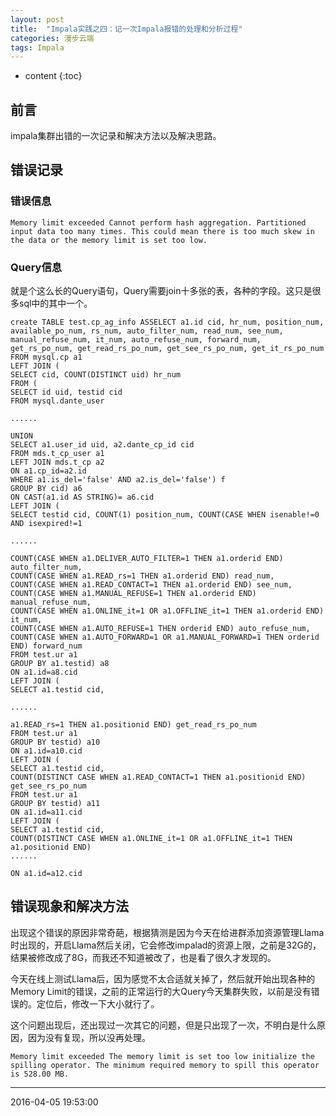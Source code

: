 ```yaml
---
layout: post
title:  "Impala实践之四：记一次Impala报错的处理和分析过程"
categories: 漫步云端
tags: Impala
---
```


* content
{:toc}

## 前言

impala集群出错的一次记录和解决方法以及解决思路。




## 错误记录

### 错误信息

```
Memory limit exceeded Cannot perform hash aggregation. Partitioned input data too many times. This could mean there is too much skew in the data or the memory limit is set too low.
```

### Query信息

就是个这么长的Query语句，Query需要join十多张的表，各种的字段。这只是很多sql中的其中一个。

```
create TABLE test.cp_ag_info ASSELECT a1.id cid, hr_num, position_num, available_po_num, rs_num, auto_filter_num, read_num, see_num, manual_refuse_num, it_num, auto_refuse_num, forward_num, get_rs_po_num, get_read_rs_po_num, get_see_rs_po_num, get_it_rs_po_num
FROM mysql.cp a1
LEFT JOIN (
SELECT cid, COUNT(DISTINCT uid) hr_num
FROM (
SELECT id uid, testid cid
FROM mysql.dante_user

......

UNION
SELECT a1.user_id uid, a2.dante_cp_id cid
FROM mds.t_cp_user a1
LEFT JOIN mds.t_cp a2
ON a1.cp_id=a2.id
WHERE a1.is_del='false' AND a2.is_del='false') f
GROUP BY cid) a6
ON CAST(a1.id AS STRING)= a6.cid
LEFT JOIN (
SELECT testid cid, COUNT(1) position_num, COUNT(CASE WHEN isenable!=0 AND isexpired!=1

......

COUNT(CASE WHEN a1.DELIVER_AUTO_FILTER=1 THEN a1.orderid END) auto_filter_num,
COUNT(CASE WHEN a1.READ_rs=1 THEN a1.orderid END) read_num,
COUNT(CASE WHEN a1.READ_CONTACT=1 THEN a1.orderid END) see_num,
COUNT(CASE WHEN a1.MANUAL_REFUSE=1 THEN a1.orderid END) manual_refuse_num,
COUNT(CASE WHEN a1.ONLINE_it=1 OR a1.OFFLINE_it=1 THEN a1.orderid END) it_num,
COUNT(CASE WHEN a1.AUTO_REFUSE=1 THEN orderid END) auto_refuse_num,
COUNT(CASE WHEN a1.AUTO_FORWARD=1 OR a1.MANUAL_FORWARD=1 THEN orderid END) forward_num
FROM test.ur a1
GROUP BY a1.testid) a8
ON a1.id=a8.cid
LEFT JOIN (
SELECT a1.testid cid,

......

a1.READ_rs=1 THEN a1.positionid END) get_read_rs_po_num
FROM test.ur a1
GROUP BY testid) a10
ON a1.id=a10.cid
LEFT JOIN (
SELECT a1.testid cid,
COUNT(DISTINCT CASE WHEN a1.READ_CONTACT=1 THEN a1.positionid END) get_see_rs_po_num
FROM test.ur a1
GROUP BY testid) a11
ON a1.id=a11.cid
LEFT JOIN (
SELECT a1.testid cid,
COUNT(DISTINCT CASE WHEN a1.ONLINE_it=1 OR a1.OFFLINE_it=1 THEN a1.positionid END)
......

ON a1.id=a12.cid
```

## 错误现象和解决方法

出现这个错误的原因非常奇葩，根据猜测是因为今天在给进群添加资源管理Llama时出现的，开启Llama然后关闭，它会修改impalad的资源上限，之前是32G的，结果被修改成了8G，而我还不知道被改了，也是看了很久才发现的。

今天在线上测试Llama后，因为感觉不太合适就关掉了，然后就开始出现各种的Memory Limit的错误，之前的正常运行的大Query今天集群失败，以前是没有错误的。定位后，修改一下大小就行了。

这个问题出现后，还出现过一次其它的问题，但是只出现了一次，不明白是什么原因，因为没有复现，所以没再处理。

```
Memory limit exceeded The memory limit is set too low initialize the spilling operator. The minimum required memory to spill this operator is 528.00 MB.
```

***
2016-04-05 19:53:00
